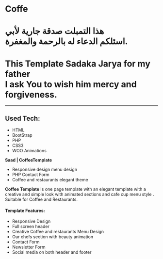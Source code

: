 # Coffe

<h1>هذا التمبلت صدقة جارية لأبي </br> اسئلكم الدعاء له بالرحمة والمغفرة.</h1>
<h1>This Template Sadaka Jarya for my father</br>I ask You to wish him mercy and forgiveness.</h1>
<hr>
<h2>Used Tech:</h2>
<ul>
<li>
  HTML
  </li>
  <li>
  BootStrap
  </li>
  <li>
  PHP
  </li>
  <li>
  CSS3
  </li>
  <li>
  WOO Animations
  </li>
</ul>
<strong>Saad | CoffeeTemplate</strong></br>
<ul>
<li>Responsive design menu design</li>
<li>PHP Contact Form</li>
<li>Coffee and restaurants elegant theme</li>
</ul>
<strong>Coffee Template</strong> Is one page template with an elegant template with a creative and simple look with animated sections and cafe cup menu style .</br>
Suitable for Coffee and Restaurants.</br>
<h4>Template Features:</h4>
<ul>
<li>Responsive Design</li>
<li>Full screen header</li>
<li>Creative Coffee and restaurants Menu Design</li>
<li>Our chefs section with beauty animation</li>
<li>Contact Form</li>
<li>Newsletter Form</li>
<li>Social media on both header and footer</li>
</ul>
